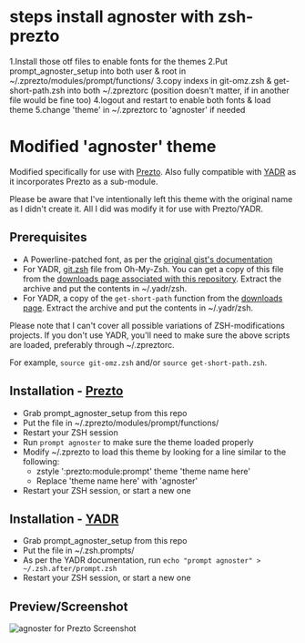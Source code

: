 # steps install agnoster with zsh-prezto
1.Install those otf files to enable fonts for the themes
2.Put prompt_agnoster_setup into both user & root in ~/.zprezto/modules/prompt/functions/
3.copy indexs in git-omz.zsh & get-short-path.zsh into both ~/.zpreztorc (position doesn't matter, if in another file would be fine too)
4.logout and restart to enable both fonts & load theme
5.change 'theme' in ~/.zpreztorc to 'agnoster' if needed


# Modified 'agnoster' theme

Modified specifically for use with [Prezto](https://github.com/sorin-ionescu/prezto).
Also fully compatible with [YADR](https://github.com/skwp/dotfiles) as it incorporates Prezto as a sub-module.

Please be aware that I've intentionally left this theme with the original name as I didn't create it.  All I did was modify it for use with Prezto/YADR.

## Prerequisites

-	A Powerline-patched font, as per the [original gist's documentation](https://gist.github.com/3712874)
-	For YADR, [git.zsh](https://github.com/robbyrussell/oh-my-zsh/blob/master/lib/git.zsh) file from Oh-My-Zsh.  You can get a copy of this file from the [downloads page associated with this repository](https://github.com/digitalformula/zsh.prompts/downloads).  Extract the archive and put the contents in ~/.yadr/zsh.
-	For YADR, a copy of the `get-short-path` function from the [downloads page](https://github.com/digitalformula/zsh.prompts/downloads).  Extract the archive and put the contents in ~/.yadr/zsh.

Please note that I can't cover all possible variations of ZSH-modifications projects.  If you don't use YADR, you'll need to make sure the above scripts are loaded, preferably through ~/.zpreztorc.

For example, `source git-omz.zsh` and/or `source get-short-path.zsh`.

## Installation - [Prezto](https://github.com/sorin-ionescu/prezto)

-	Grab prompt_agnoster_setup from this repo
-	Put the file in ~/.zprezto/modules/prompt/functions/
-	Restart your ZSH session
-	Run `prompt agnoster` to make sure the theme loaded properly
-	Modify ~/.zprezto to load this theme by looking for a line similar to the following:
	-	zstyle ':prezto:module:prompt' theme 'theme name here'
	-	Replace 'theme name here' with 'agnoster'
-	Restart your ZSH session, or start a new one
	
## Installation - [YADR](https://github.com/skwp/dotfiles)

-	Grab prompt_agnoster_setup from this repo
-	Put the file in ~/.zsh.prompts/
-	As per the YADR documentation, run `echo "prompt agnoster" > ~/.zsh.after/prompt.zsh`
-	Restart your ZSH session, or start a new one

## Preview/Screenshot

![agnoster for Prezto Screenshot](https://raw.github.com/digitalformula/zsh.prompts/gh-pages/img/screenshot.jpg)

